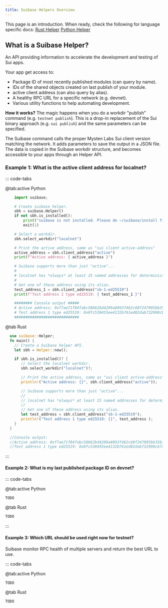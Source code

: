 ```yaml
---
title: Suibase Helpers Overview
---
```


This page is an introduction. When ready, check the following for language specific docs:
[<iconify-icon class="font-icon icon" icon="marketeq:curve-arrow-right"></iconify-icon> Rust Helper](./rust/helper.md)
[<iconify-icon class="font-icon icon" icon="marketeq:curve-arrow-right"></iconify-icon> Python Helper](./python/helper.md)<br>

## What is a Suibase Helper?
An API providing information to accelerate the development and testing of Sui apps.

Your app get access to:
- Package ID of most recently published modules (can query by name).
- IDs of the shared objects created on last publish of your module.
- active client address (can also query by alias).
- A healthy RPC URL for a specific network (e.g. devnet).
- Various utility functions to help automating development.

**How it works?**
The magic happens when you do a workdir "publish" command (e.g. ```testnet publish```). This is a drop-in replacement of the Sui binary approach (e.g. ```sui publish```) and the same parameters can be specified.

The Suibase command calls the proper Mysten Labs Sui client version matching the network. It adds parameters to save the output in a JSON file. The data is copied in the Suibase workdir structure, and becomes accessible to your apps through an Helper API.


### Example 1: What is the active client address for localnet?

::: code-tabs

@tab:active Python

```python
    import suibase;

    # Create suibase helper.
    sbh = suibase.Helper()
    if not sbh.is_installed():
        print("suibase is not installed. Please do ~/suibase/install first.")
        exit(1)

    # Select a workdir.
    sbh.select_workdir("localnet")

    # Print the active address, same as "sui client active-address"
    active_address = sbh.client_address("active")
    print(f"Active address: { active_address }")

    # Suibase supports more than just "active"...
    #
    # localnet has *always* at least 15 named addresses for deterministic test setups.
    #
    # Get one of these address using its alias.
    test_address_1 = sbh.client_address("sb-1-ed25519")
    print(f"Test address 1 type ed25519: { test_address_1 }")

    ######## Console output #####
    # Active address: 0xf7ae71f84fabc58662bd4209a8893f462c60f247095bb35b19ff659ad0081462
    # Test address 1 type ed25519: 0x0fc530455ee4132b761ed82dab732990cb7af73e69cd6e719a2a5badeaed105b
    #############################
```

@tab Rust

```rust
  use suibase::Helper;
  fn main() {
    // Create a Suibase helper API.
    let sbh = Helper::new();

    if sbh.is_installed()? {
       // Select the localnet workdir.
       sbh.select_workdir("localnet")?;

       // Print the active address, same as "sui client active-address"
       println!("Active address: {}", sbh.client_address("active"));

       // Suibase supports more than just "active"...
       //
       // localnet has *always* at least 15 named addresses for deterministic test setups.
       //
       // Get one of these address using its alias.
       let test_address = sbh.client_address("sb-1-ed25519");
       println!("Test address 1 type ed25519: {}", test_address );
    }
  }

  //Console output:
  //Active address: 0xf7ae71f84fabc58662bd4209a8893f462c60f247095bb35b19ff659ad0081462
  //Test address 1 type ed25519: 0x0fc530455ee4132b761ed82dab732990cb7af73e69cd6e719a2a5badeaed105b

```

:::


#### Example 2: What is my last published package ID on devnet?
::: code-tabs

@tab:active Python

```python
TODO
```

@tab Rust

```rust
TODO
```

:::

#### Example 3: Which URL should be used right now for testnet?
Suibase monitor RPC health of multiple servers and return the best URL to use.

::: code-tabs

@tab:active Python

```python
TODO
```

@tab Rust

```rust
TODO
```